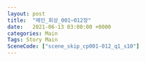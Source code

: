 ```yaml
---
layout: post
title:  "메인_회상_001~012장"
date:   2021-06-13 03:00:00 +0000
categories: Main
Tags: Story Main
SceneCode: ["scene_skip_cp001-012_q1_s10"]
---
```

